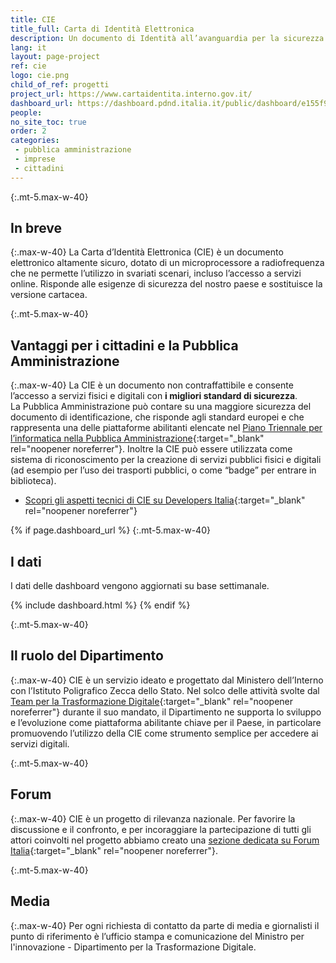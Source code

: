 ```yaml
---
title: CIE
title_full: Carta di Identità Elettronica
description: Un documento di Identità all’avanguardia per la sicurezza e una piattaforma abilitante per l’accesso a servizi fisici e digitali
lang: it
layout: page-project
ref: cie
logo: cie.png
child_of_ref: progetti
project_url: https://www.cartaidentita.interno.gov.it/
dashboard_url: https://dashboard.pdnd.italia.it/public/dashboard/e155f9b3-7624-4e62-8b29-25e9f7d6dad5
people: 
no_site_toc: true
order: 2
categories:
 - pubblica amministrazione
 - imprese
 - cittadini
---
```


{:.mt-5.max-w-40}
## In breve

{:.max-w-40}
La Carta d’Identità Elettronica (CIE) è un documento elettronico altamente sicuro, dotato di un microprocessore a radiofrequenza che ne permette l’utilizzo in svariati scenari, incluso l’accesso a servizi online. Risponde alle esigenze di sicurezza del nostro paese e sostituisce la versione cartacea.

{:.mt-5.max-w-40}
## Vantaggi per i cittadini e la Pubblica Amministrazione

{:.max-w-40}
La CIE è un documento non contraffattibile e consente l’accesso a servizi fisici e digitali con **i migliori standard di sicurezza**.  
La Pubblica Amministrazione può contare su una maggiore sicurezza del documento di identificazione, che risponde agli standard europei e che rappresenta una delle piattaforme abilitanti elencate nel [Piano Triennale per l’informatica nella Pubblica Amministrazione](https://pianotriennale-ict.italia.it/){:target="_blank" rel="noopener noreferrer"}. Inoltre la CIE può essere utilizzata come sistema di riconoscimento per la creazione di servizi pubblici fisici e digitali (ad esempio per l’uso dei trasporti pubblici, o come “badge” per entrare in biblioteca).

* [Scopri gli aspetti tecnici di CIE su Developers Italia](https://developers.italia.it/it/cie/){:target="_blank" rel="noopener noreferrer"}

{% if page.dashboard_url %}
{:.mt-5.max-w-40}
## I dati

I dati delle dashboard vengono aggiornati su base settimanale.

{% include dashboard.html %}
{% endif %}

{:.mt-5.max-w-40}
## Il ruolo del Dipartimento

{:.max-w-40}
CIE è un servizio ideato e progettato dal Ministero dell’Interno con l’Istituto Poligrafico Zecca dello Stato. Nel solco delle attività svolte dal [Team per la Trasformazione Digitale](https://teamdigitale.governo.it/){:target="_blank" rel="noopener noreferrer"} durante il suo mandato, il Dipartimento ne supporta lo sviluppo e l’evoluzione come piattaforma abilitante chiave per il Paese, in particolare promuovendo l’utilizzo della CIE come strumento semplice per accedere ai servizi digitali.

{:.mt-5.max-w-40}
## Forum

{:.max-w-40}
CIE è un progetto di rilevanza nazionale. Per favorire la discussione e il confronto, e per incoraggiare la partecipazione di tutti gli attori coinvolti nel progetto abbiamo creato una [sezione dedicata su Forum Italia](https://forum.italia.it/c/cie){:target="_blank" rel="noopener noreferrer"}.

{:.mt-5.max-w-40}
## Media

{:.max-w-40}
Per ogni richiesta di contatto da parte di media e giornalisti il punto di riferimento è l’ufficio stampa e comunicazione del Ministro per l'innovazione - Dipartimento per la Trasformazione Digitale.

